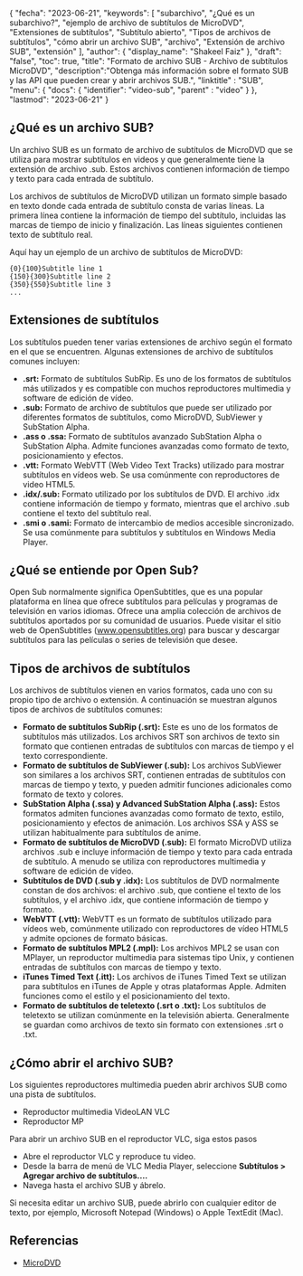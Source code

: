 {
"fecha": "2023-06-21",
  "keywords": [
"subarchivo",
"¿Qué es un subarchivo?",
"ejemplo de archivo de subtítulos de MicroDVD",
"Extensiones de subtítulos",
"Subtítulo abierto",
"Tipos de archivos de subtítulos",
"cómo abrir un archivo SUB",
"archivo",
"Extensión de archivo SUB",
"extensión"
],
  "author": {
"display_name": "Shakeel Faiz"
},
"draft": "false",
"toc": true,
"title": "Formato de archivo SUB - Archivo de subtítulos MicroDVD",
  "description":"Obtenga más información sobre el formato SUB y las API que pueden crear y abrir archivos SUB.",
"linktitle" :  "SUB",
  "menu": {
    "docs": {
      "identifier": "video-sub",
"parent" : "video"
}
},
"lastmod": "2023-06-21"
}

## ¿Qué es un archivo SUB?

Un archivo SUB es un formato de archivo de subtítulos de MicroDVD que se utiliza para mostrar subtítulos en videos y que generalmente tiene la extensión de archivo .sub. Estos archivos contienen información de tiempo y texto para cada entrada de subtítulo.

Los archivos de subtítulos de MicroDVD utilizan un formato simple basado en texto donde cada entrada de subtítulo consta de varias líneas. La primera línea contiene la información de tiempo del subtítulo, incluidas las marcas de tiempo de inicio y finalización. Las líneas siguientes contienen texto de subtítulo real.

Aquí hay un ejemplo de un archivo de subtítulos de MicroDVD:

```
{0}{100}Subtitle line 1
{150}{300}Subtitle line 2
{350}{550}Subtitle line 3
...
```

## Extensiones de subtítulos

Los subtítulos pueden tener varias extensiones de archivo según el formato en el que se encuentren. Algunas extensiones de archivo de subtítulos comunes incluyen:

- **.srt:** Formato de subtítulos SubRip. Es uno de los formatos de subtítulos más utilizados y es compatible con muchos reproductores multimedia y software de edición de vídeo.
- **.sub:** Formato de archivo de subtítulos que puede ser utilizado por diferentes formatos de subtítulos, como MicroDVD, SubViewer y SubStation Alpha.
- **.ass o .ssa:** Formato de subtítulos avanzado SubStation Alpha o SubStation Alpha. Admite funciones avanzadas como formato de texto, posicionamiento y efectos.
- **.vtt:** Formato WebVTT (Web Video Text Tracks) utilizado para mostrar subtítulos en vídeos web. Se usa comúnmente con reproductores de video HTML5.
- **.idx/.sub:** Formato utilizado por los subtítulos de DVD. El archivo .idx contiene información de tiempo y formato, mientras que el archivo .sub contiene el texto del subtítulo real.
- **.smi o .sami:** Formato de intercambio de medios accesible sincronizado. Se usa comúnmente para subtítulos y subtítulos en Windows Media Player.

## ¿Qué se entiende por Open Sub?

Open Sub normalmente significa OpenSubtitles, que es una popular plataforma en línea que ofrece subtítulos para películas y programas de televisión en varios idiomas. Ofrece una amplia colección de archivos de subtítulos aportados por su comunidad de usuarios. Puede visitar el sitio web de OpenSubtitles (www.opensubtitles.org) para buscar y descargar subtítulos para las películas o series de televisión que desee.

## Tipos de archivos de subtítulos

Los archivos de subtítulos vienen en varios formatos, cada uno con su propio tipo de archivo o extensión. A continuación se muestran algunos tipos de archivos de subtítulos comunes:

- **Formato de subtítulos SubRip (.srt):** Este es uno de los formatos de subtítulos más utilizados. Los archivos SRT son archivos de texto sin formato que contienen entradas de subtítulos con marcas de tiempo y el texto correspondiente.
- **Formato de subtítulos de SubViewer (.sub):** Los archivos SubViewer son similares a los archivos SRT, contienen entradas de subtítulos con marcas de tiempo y texto, y pueden admitir funciones adicionales como formato de texto y colores.
- **SubStation Alpha (.ssa) y Advanced SubStation Alpha (.ass):** Estos formatos admiten funciones avanzadas como formato de texto, estilo, posicionamiento y efectos de animación. Los archivos SSA y ASS se utilizan habitualmente para subtítulos de anime.
- **Formato de subtítulos de MicroDVD (.sub):** El formato MicroDVD utiliza archivos .sub e incluye información de tiempo y texto para cada entrada de subtítulo. A menudo se utiliza con reproductores multimedia y software de edición de vídeo.
- **Subtítulos de DVD (.sub y .idx):** Los subtítulos de DVD normalmente constan de dos archivos: el archivo .sub, que contiene el texto de los subtítulos, y el archivo .idx, que contiene información de tiempo y formato.
- **WebVTT (.vtt):** WebVTT es un formato de subtítulos utilizado para vídeos web, comúnmente utilizado con reproductores de vídeo HTML5 y admite opciones de formato básicas.
- **Formato de subtítulos MPL2 (.mpl):** Los archivos MPL2 se usan con MPlayer, un reproductor multimedia para sistemas tipo Unix, y contienen entradas de subtítulos con marcas de tiempo y texto.
- **iTunes Timed Text (.itt):** Los archivos de iTunes Timed Text se utilizan para subtítulos en iTunes de Apple y otras plataformas Apple. Admiten funciones como el estilo y el posicionamiento del texto.
- **Formato de subtítulos de teletexto (.srt o .txt):** Los subtítulos de teletexto se utilizan comúnmente en la televisión abierta. Generalmente se guardan como archivos de texto sin formato con extensiones .srt o .txt.

## ¿Cómo abrir el archivo SUB?

Los siguientes reproductores multimedia pueden abrir archivos SUB como una pista de subtítulos.

- Reproductor multimedia VideoLAN VLC
- Reproductor MP

Para abrir un archivo SUB en el reproductor VLC, siga estos pasos

- Abre el reproductor VLC y reproduce tu video.
- Desde la barra de menú de VLC Media Player, seleccione **Subtítulos > Agregar archivo de subtítulos....**
- Navega hasta el archivo SUB y ábrelo.

Si necesita editar un archivo SUB, puede abrirlo con cualquier editor de texto, por ejemplo, Microsoft Notepad (Windows) o Apple TextEdit (Mac).

## Referencias
* [MicroDVD](https://en.wikipedia.org/wiki/MicroDVD)

